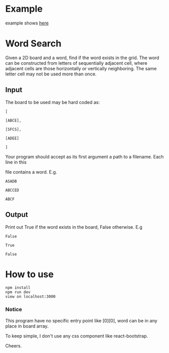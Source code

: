 # Example

example shows [here](https://lincecumhao.github.io/Word-Search/)

# Word Search

Given a 2D board and a word, find if the word exists in the grid. The word can be constructed from letters of sequentially adjacent cell, where adjacent cells are those horizontally or vertically neighboring. The same letter cell may not be used more than once.

## Input

The board to be used may be hard coded as:

```
[

[ABCE],

[SFCS],

[ADEE]

]
```

Your program should accept as its first argument a path to a filename. Each line in this

file contains a word. E.g.
```
ASADB

ABCCED

ABCF
```
## Output

Print out True if the word exists in the board, False otherwise. E.g
```
False

True

False
```

# How to use

```
npm install
npm run dev
view on localhost:3000
```

### Notice
This program have no specific entry point like [0][0], word can be in any place in board array.

To keep simple, I don't use any css component like react-bootstrap.

Cheers.